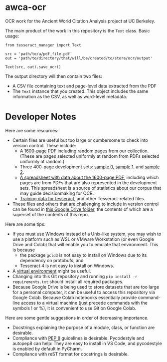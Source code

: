 # awca-ocr
OCR work for the Ancient World Citation Analysis project at UC Berkeley.

The main product of the work in this repository is the `Text` class. Basic usage:

```
from tesseract_manager import Text

src = 'path/to/a/pdf_file.pdf'
out = 'path/to/directory/that/will/be/created/to/store/ocr/output'

Text(src, out).save_ocr()
```

The output directory will then contain two files:
* A CSV file containing text and page-level data extracted from the PDF
* The `Text` instance that you created. This object includes the same information as the CSV, as well as word-level metadata.

# Developer Notes
Here are some resources:
* Certain files are useful but too large or cumbersome to check into version control. These include:
  * A [1600-page PDF](https://drive.google.com/file/d/1gN47TR_KSJxMjGIp1UGOp5qavxGjFTre/view?usp=sharing) including random pages from our collection. (These are pages selected uniformly at random from PDFs selected uniformly at random.)
  * Three 400-page development sets: [sample 0](https://drive.google.com/file/d/19OQOaOqkOJTCBwS7829HHMqscgMxqUKH/view?usp=sharing), [sample 1](https://drive.google.com/file/d/1KCTdlQWOB2Nyn06EW7UW7BTZhHDYJhGm/view?usp=sharing), and [sample 2](https://drive.google.com/file/d/1bWlORa_P_dCKZhgmjumQ_uhh_C2uo_Xy/view?usp=sharing).
  * [A spreadsheet with data about the 1600-page PDF](https://docs.google.com/spreadsheets/d/1w-eGo7Rep4QbhUl5yfNXdrHs_yOqRhpn7XmwICC9CXg/edit?usp=sharing), including which pages are from PDFs that are also represented in the development sets. This spreadsheet is a source of statistics about our corpus that may guide decisionmaking for OCR.
  * [Training data for tesseract](https://drive.google.com/drive/folders/1-URSGgpsxAv5F6TQiczHXxOIMNkzr4ea?usp=sharing), and other Tesseract-related files.
* These files and others that are challenging to include in version control can be found in [this Google Drive folder](https://drive.google.com/drive/folders/1LzyISLJ9Oh3NFr2wg3CypAItEktig_ji?usp=sharing), the contents of which are a superset of the contents of this repo.

Here are some tips:
* If you must use Windows instead of a Unix-like system, you may wish to use a platform such as WSL or VMware Workstation (or even Google Drive and Colab) that will enable you to emulate that environment. This is because
  * the package `gcld3` is not easy to install on Windows due to its dependency on protobufs, and
  * Tesseract 4 is not easy to install on Windows.
* A [virtual environment](https://docs.python.org/3/tutorial/venv.html) might be useful.
* Changing into this Git repository and running `pip install -r requirements.txt` should install all required packages.
* Because Google Drive is being used to store datasets that are too large for a personal computer, it can be useful to access this repository via Google Colab. Because Colab notebooks essentially provide command-line access to a virtual machine (just precede commands with the symbols ! or %), it is convenient to use Git on Google Colab.

Here are some gentle suggestions in order of decreasing importance.
* Docstrings explaining the purpose of a module, class, or function are desirable.
* Compliance with [PEP 8](https://www.python.org/dev/peps/pep-0008/) guidelines is desirable. Pycodestyle and autopep8 can help: They are easy to install in VS Code, and pycodestyle is enabled by default in PyCharm.
* Compliance with reST format for docstrings is desirable.
